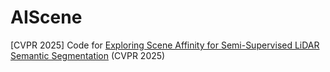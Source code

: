 # AIScene
[CVPR 2025] Code for [Exploring Scene Affinity for Semi-Supervised LiDAR Semantic Segmentation](https://arxiv.org/pdf/2408.11280) (CVPR 2025)


